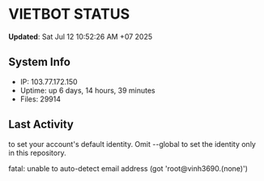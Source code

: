 # VIETBOT STATUS
**Updated**: Sat Jul 12 10:52:26 AM +07 2025

## System Info
- IP: 103.77.172.150
- Uptime: up 6 days, 14 hours, 39 minutes
- Files: 29914

## Last Activity

to set your account's default identity.
Omit --global to set the identity only in this repository.

fatal: unable to auto-detect email address (got 'root@vinh3690.(none)')
